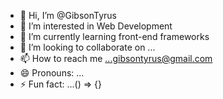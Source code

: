 - 👋 Hi, I’m @GibsonTyrus
- 👀 I’m interested in Web Development
- 🌱 I’m currently learning front-end frameworks
- 💞️ I’m looking to collaborate on ...
- 📫 How to reach me ...gibsontyrus@gmail.com
- 😄 Pronouns: ...
- ⚡ Fun fact: ...() => {}

<!---
GibsonTyrus/GibsonTyrus is a ✨ special ✨ repository because its `README.md` (this file) appears on your GitHub profile.
You can click the Preview link to take a look at your changes.
--->
